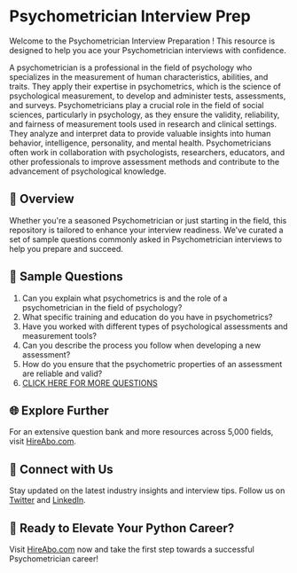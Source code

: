 # Psychometrician Interview Prep

Welcome to the Psychometrician Interview Preparation ! This resource is designed to help you ace your Psychometrician interviews with confidence.

A psychometrician is a professional in the field of psychology who specializes in the measurement of human characteristics, abilities, and traits. They apply their expertise in psychometrics, which is the science of psychological measurement, to develop and administer tests, assessments, and surveys. Psychometricians play a crucial role in the field of social sciences, particularly in psychology, as they ensure the validity, reliability, and fairness of measurement tools used in research and clinical settings. They analyze and interpret data to provide valuable insights into human behavior, intelligence, personality, and mental health. Psychometricians often work in collaboration with psychologists, researchers, educators, and other professionals to improve assessment methods and contribute to the advancement of psychological knowledge.

## 🚀 Overview

Whether you're a seasoned Psychometrician or just starting in the field, this repository is tailored to enhance your interview readiness. We've curated a set of sample questions commonly asked in Psychometrician interviews to help you prepare and succeed.

## 📝 Sample Questions

1. Can you explain what psychometrics is and the role of a psychometrician in the field of psychology?
2. What specific training and education do you have in psychometrics?
3. Have you worked with different types of psychological assessments and measurement tools?
4. Can you describe the process you follow when developing a new assessment?
5. How do you ensure that the psychometric properties of an assessment are reliable and valid?
6. [CLICK HERE FOR MORE QUESTIONS](https://hireabo.com/job/7_0_32/Psychometrician)

## 🌐 Explore Further

For an extensive question bank and more resources across 5,000 fields, visit [HireAbo.com](https://www.hireabo.com).

## 📱 Connect with Us

Stay updated on the latest industry insights and interview tips. Follow us on [Twitter](https://twitter.com/hireabo) and [LinkedIn](https://www.linkedin.com/in/hire-abo-3609972a8/).

## 🚀 Ready to Elevate Your Python Career?

Visit [HireAbo.com](https://www.hireabo.com) now and take the first step towards a successful Psychometrician career!